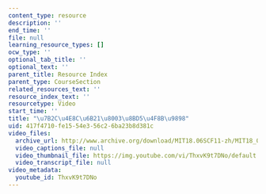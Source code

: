 ```yaml
---
content_type: resource
description: ''
end_time: ''
file: null
learning_resource_types: []
ocw_type: ''
optional_tab_title: ''
optional_text: ''
parent_title: Resource Index
parent_type: CourseSection
related_resources_text: ''
resource_index_text: ''
resourcetype: Video
start_time: ''
title: "\u7B2C\u4E8C\u6B21\u8003\u8BD5\u4F8B\u9898"
uid: 417f4710-fe15-54e3-56c2-6ba23b8d381c
video_files:
  archive_url: http://www.archive.org/download/MIT18.06SCF11-zh/MIT18_06SC_110609_L1_zh-hans-cmn_300k.mp4
  video_captions_file: null
  video_thumbnail_file: https://img.youtube.com/vi/ThxvK9t7DNo/default.jpg
  video_transcript_file: null
video_metadata:
  youtube_id: ThxvK9t7DNo
---
```

